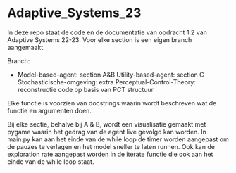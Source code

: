 # Adaptive_Systems_23

In deze repo staat de code en de documentatie van opdracht 1.2 van Adaptive Systems 22-23. Voor elke section is een eigen branch aangemaakt.

Branch:
- Model-based-agent: section A&B
Utility-based-agent: section C
Stochasticische-omgeving: extra
Perceptual-Control-Theory: reconstructie code op basis van PCT structuur

Elke functie is voorzien van docstrings waarin wordt beschreven wat de functie en argumenten doen.

Bij elke sectie, behalve bij A & B, wordt een visualisatie gemaakt met pygame waarin het gedrag van de agent live gevolgd kan worden.
In main.py kan aan het einde van de while loop de timer worden aangepast om de pauzes te verlagen en het model sneller te laten runnen.
Ook kan de exploration rate aangepast worden in de iterate functie die ook aan het einde van de while loop staat.
